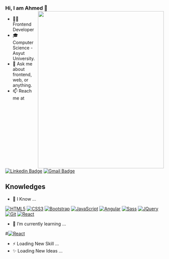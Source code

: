 ### Hi, I am Ahmed 👋 <img align="right" width="400" height="500" src="https://svgshare.com/i/P7P.svg">

- 👨‍💻 Frontend Developer
- 🎓 Computer Science - Asyut University.
- 💬 Ask me about frontend, web, or anything.
- 📫 Reach me at

[![Linkedin Badge](https://img.shields.io/badge/-LinkedIn-blue?style=flat-square&logo=Linkedin&logoColor=white)](https://www.linkedin.com/in/ahmed-nasser/)
[![Gmail Badge](https://img.shields.io/badge/-Gmail-c14438?style=flat-square&logo=Gmail&logoColor=white)](mailto:ahmed.tgp@gmail.com)

## Knowledges

- 🔭 I Know ...

[![HTML5](https://img.shields.io/badge/-HTML5-E34F26?style=flat-square&logo=html5&logoColor=white)](https://github.com/ahmedtgp)
[![CSS3](https://img.shields.io/badge/-CSS3-1572B6?style=flat-square&logo=css3)](https://github.com/ahmedtgp)
[![Bootstrap](https://img.shields.io/badge/-Bootstrap-563D7C?style=flat-square&logo=bootstrap)](https://github.com/ahmedtgp)
[![JavaScript](https://img.shields.io/badge/-JavaScript-black?style=flat-square&logo=javascript)](https://github.com/ahmedtgp)
[![Angular](https://img.shields.io/badge/-Angular-DD0031?style=flat-square&logo=angular)](https://github.com/ahmedtgp)
[![Sass](https://img.shields.io/badge/-Sass-cf649a?style=flat-square&logo=sass&logoColor=fff)](https://github.com/ahmedtgp)
[![JQuery](https://img.shields.io/badge/-JQuery-000?style=flat-square&logo=jQuery&logoColor=0769AD)](https://github.com/ahmedtgp)
[![Git](https://img.shields.io/badge/-Git-black?style=flat-square&logo=git)](https://github.com/ahmedtgp)
[![React](https://img.shields.io/badge/-React-black?style=flat-square&logo=react)](https://github.com/ahmedtgp)

- 🌱 I’m currently learning ...

#[![React](https://img.shields.io/badge/-React-black?style=flat-square&logo=react)](https://github.com/ahmedtgp)


- ⚡ Loading New Skill ...
- ✨ Loading New Ideas ...
